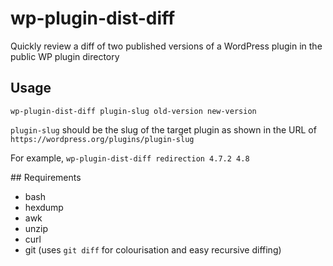 # wp-plugin-dist-diff

Quickly review a diff of two published versions of a WordPress plugin in the public WP plugin directory

## Usage

    wp-plugin-dist-diff plugin-slug old-version new-version

`plugin-slug` should be the slug of the target plugin as shown in the URL of `https://wordpress.org/plugins/plugin-slug`

For example, `wp-plugin-dist-diff redirection 4.7.2 4.8`

## Requirements

 * bash
 * hexdump
 * awk
 * unzip
 * curl
 * git (uses `git diff` for colourisation and easy recursive diffing)

